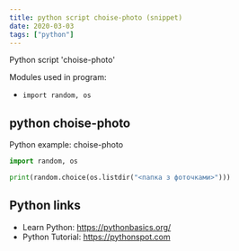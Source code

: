 ```yaml
---
title: python script choise-photo (snippet)
date: 2020-03-03
tags: ["python"]
---
```

Python script 'choise-photo'


Modules used in program: 
* `import random, os`

## python choise-photo

Python example: choise-photo

```python
import random, os

print(random.choice(os.listdir("<папка з фоточками>")))

```

## Python links

- Learn Python: https://pythonbasics.org/
- Python Tutorial: https://pythonspot.com
